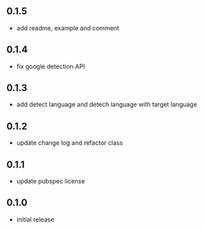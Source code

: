 ## 0.1.5

* add readme, example and comment

## 0.1.4

* fix google detection API

## 0.1.3

* add detect language and detech language with target language

## 0.1.2

* update change log and refactor class

## 0.1.1

* update pubspec license

## 0.1.0

* initial release